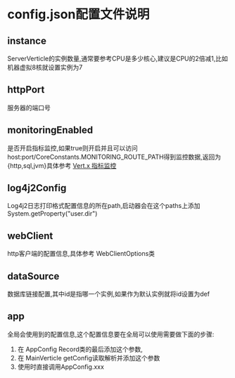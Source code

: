 # config.json配置文件说明

## instance

ServerVerticle的实例数量,通常要参考CPU是多少核心,建议是CPU的2倍减1,比如机器虚拟8核就设置实例为7

## httpPort

服务器的端口号

## monitoringEnabled

是否开启指标监控,如果true则开启并且可以访问 host:port/CoreConstants.MONITORING_ROUTE_PATH得到监控数据,返回为{http,sql,jvm}具体参考 [Vert.x 指标监控](https://vertx-china.github.io/docs/vertx-micrometer-metrics/java/#_vert_x_core_tools_metrics)

## log4j2Config

Log4j2日志打印格式配置信息的所在path,启动器会在这个paths上添加System.getProperty("user.dir")

## webClient

http客户端的配置信息,具体参考 WebClientOptions类

## dataSource

数据库链接配置,其中id是指哪一个实例,如果作为默认实例就将id设置为def

## app

全局会使用到的配置信息,这个配置信息要在全局可以使用需要做下面的步骤:

1. 在 AppConfig Record类的最后添加这个参数,
2. 在 MainVerticle getConfig读取解析并添加这个参数
3. 使用时直接调用AppConfig.xxx
